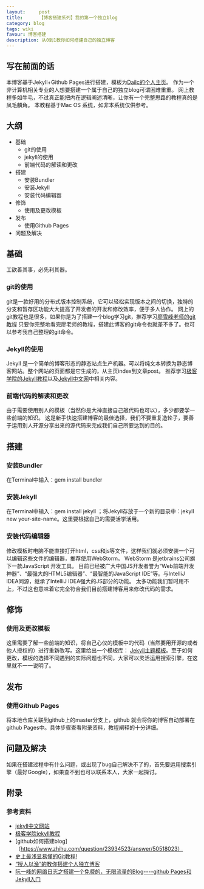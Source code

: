 ```yaml
---
layout:     post
title:      【博客搭建系列】我的第一个独立blog
category: blog
tags: wiki
favour: 博客搭建
description: 从0到1教你如何搭建自己的独立博客
---
```


## 写在前面的话
本博客基于Jekyll+Github Pages进行搭建，模板为[Dailc的个人主页](https://dailc.github.io/about/about.html)。
作为一个非计算机相关专业的人想要搭建一个属于自己的独立blog可谓困难重重。
网上教程多如牛毛，不过真正能把内在逻辑阐述清晰，让你有一个完整思路的教程真的是凤毛麟角。
本教程基于Mac OS 系统，如非本系统仅供参考。

## 大纲

* 基础
  * git的使用
  * jekyll的使用
  * 前端代码的解读和更改
* 搭建
  * 安装Bundler
  * 安装Jekyll
  * 安装代码编辑器
* 修饰
  * 使用及更改模板
* 发布
  * 使用Github Pages
* 问题及解决

## 基础
工欲善其事，必先利其器。

### git的使用
git是一款好用的分布式版本控制系统，它可以轻松实现版本之间的切换，独特的分支和暂存区功能大大提高了开发者的开发和修改效率，便于多人协作。
网上的git教程也是很多，如果你是为了搭建一个blog学习git，推荐学习[廖雪峰老师的git教程](http://www.liaoxuefeng.com/wiki/0013739516305929606dd18361248578c67b8067c8c017b000)
只要你完整地看完廖老师的教程，搭建此博客的git命令也就差不多了。也可以参考我自己整理的git命令。

### Jekyll的使用
Jekyll 是一个简单的博客形态的静态站点生产机器。可以将纯文本转换为静态博客网站。整个网站的页面都是它生成的，从主页index到文章post。
推荐学习[极客学院的Jekyll教程](http://wiki.jikexueyuan.com/project/jekyll/usage.html)以及[Jekyll中文网](http://jekyll.com.cn/)中相关内容。

### 前端代码的解读和更改
由于需要使用别人的模板（当然你是大神直接自己敲代码也可以），多少都要学一些前端的知识。
这是新手快速搭建博客的最佳选择，我们不要重复造轮子，要善于运用别人开源分享出来的源代码来完成我们自己所要达到的目的。

## 搭建

### 安装Bundler
在Terminal中输入：gem install bundler

### 安装Jekyll
在Terminal中输入：gem install jekyll   ；将Jekyll存放于一个新的目录中：jekyll new your-site-name。这里要根据自己的需要活学活用。

### 安装代码编辑器
修改模板时电脑不能直接打开html，css和js等文件，这样我们就必须安装一个可以编辑这些文件的编辑器，推荐使用WebStorm。
WebStorm 是jetbrains公司旗下一款JavaScript 开发工具。
目前已经被广大中国JS开发者誉为“Web前端开发神器”、“最强大的HTML5编辑器”、“最智能的JavaScript IDE”等。与IntelliJ IDEA同源，继承了IntelliJ IDEA强大的JS部分的功能。
太多功能我们暂时用不上，不过这也意味着它完全符合我们目前搭建博客用来修改代码的需求。

## 修饰

### 使用及更改模板
这里需要了解一些前端的知识，将自己心仪的模板中的代码（当然要用开源的或者他人授权的）进行重新改写。这里给出一个模板库：
[Jekyll主题模板](http://jekyllthemes.org/)。至于如何更改，模板的选择不同遇到的实际问题也不同，大家可以灵活运用搜索引擎，在这里就不一一说明了。

## 发布

### 使用Github Pages
将本地仓库关联到github上的master分支上，github 就会将你的博客自动部署在github Pages中。具体步骤查看附录资料，教程阐释的十分详细。

## 问题及解决
如果在搭建过程中有什么问题，或出现了bug自己解决不了的，首先要运用搜索引擎（最好Google），如果查不到也可以联系本人，大家一起探讨。


## 附录
### 参考资料

* [jekyll中文网站](http://jekyll.com.cn/)
* [极客学院jekyll教程](http://wiki.jikexueyuan.com/project/jekyll/usage.html)
* [github如何搭建blog]（https://www.zhihu.com/question/23934523/answer/50518023）
* [史上最浅显易懂的Git教程!](http://www.liaoxuefeng.com/wiki/0013739516305929606dd18361248578c67b8067c8c017b000)
* [“授人以渔”的教你搭建个人独立博客](http://www.jianshu.com/p/8f843034c7ec)
* [阮一峰的网络日志之搭建一个免费的，无限流量的Blog----github Pages和Jekyll入门](http://www.ruanyifeng.com/blog/2012/08/blogging_with_jekyll.html)
